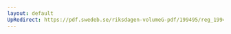 ```yaml
---
layout: default
UpRedirect: https://pdf.swedeb.se/riksdagen-volumeG-pdf/199495/reg_199495/reg_199495_0017.pdf
---
```

